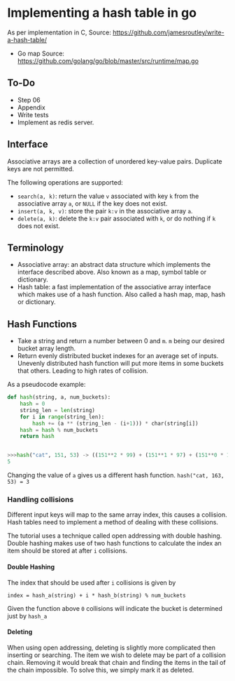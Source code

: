 # Implementing a hash table in go

As per implementation in C, Source: https://github.com/jamesroutley/write-a-hash-table/

- Go map Source: https://github.com/golang/go/blob/master/src/runtime/map.go

## To-Do

- Step 06
- Appendix
- Write tests
- Implement as redis server.

## Interface

Associative arrays are a collection of unordered key-value pairs. Duplicate keys are not
permitted.

The following operations are supported:

- `search(a, k)`: return the value `v` associated with key `k` from the associative array
  `a`, or `NULL` if the key does not exist.
- `insert(a, k, v)`: store the pair `k:v` in the associative array `a`.
- `delete(a, k)`: delete the `k:v` pair associated with `k`, or do nothing if `k` does not
  exist.

## Terminology

- Associative array: an abstract data structure which implements the interface described
  above. Also known as a map, symbol table or dictionary.
- Hash table: a fast implementation of the associative array interface which makes use of
  a hash function. Also called a hash map, map, hash or dictionary.


## Hash Functions

- Take a string and return a number between 0 and `m`. `m` being our desired bucket array
  length.
- Return evenly distributed bucket indexes for an average set of inputs. Unevenly distributed
  hash function will put more items in some buckets that others. Leading to high rates of
  collision.

As a pseudocode example:

```python
def hash(string, a, num_buckets):
    hash = 0
    string_len = len(string)
    for i in range(string_len):
        hash += (a ** (string_len - (i+1))) * char(string[i])
    hash = hash % num_buckets
    return hash


>>>hash("cat", 151, 53) -> ((151**2 * 99) + (151**1 * 97) + (151**0 * 116)) % 53
5
```

Changing the value of `a` gives us a different hash function. `hash("cat, 163, 53) = 3`

### Handling collisions

Different input keys will map to the same array index, this causes a collision. Hash
tables need to implement a method of dealing with these collisions.

The tutorial uses a technique called open addressing with double hashing. Double hashing
makes use of two hash functions to calculate the index an item should be stored at after
`i` collisions.

#### Double Hashing

The index that should be used after `i` collisions is given by

```
index = hash_a(string) + i * hash_b(string) % num_buckets
```

Given the function above `0` collisions will indicate the bucket is determined just by
`hash_a`

#### Deleting

When using open addressing, deleting is slightly more complicated then inserting or
searching. The item we wish to delete may be part of a collision chain. Removing it would
break that chain and finding the items in the tail of the chain impossible. To solve this,
we simply mark it as deleted.
